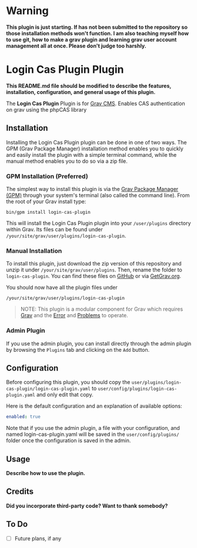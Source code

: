 # Warning
**This plugin is just starting. If has not been submitted to the repository so those installation methods won't function. I am also teaching myself how to use git, how to make a grav plugin and learning grav user account management all at once. Please don't judge too harshly.**  

# Login Cas Plugin Plugin

**This README.md file should be modified to describe the features, installation, configuration, and general usage of this plugin.**

The **Login Cas Plugin** Plugin is for [Grav CMS](http://github.com/getgrav/grav). Enables CAS authentication on grav using the phpCAS library

## Installation

Installing the Login Cas Plugin plugin can be done in one of two ways. The GPM (Grav Package Manager) installation method enables you to quickly and easily install the plugin with a simple terminal command, while the manual method enables you to do so via a zip file.

### GPM Installation (Preferred)

The simplest way to install this plugin is via the [Grav Package Manager (GPM)](http://learn.getgrav.org/advanced/grav-gpm) through your system's terminal (also called the command line).  From the root of your Grav install type:

    bin/gpm install login-cas-plugin

This will install the Login Cas Plugin plugin into your `/user/plugins` directory within Grav. Its files can be found under `/your/site/grav/user/plugins/login-cas-plugin`.

### Manual Installation

To install this plugin, just download the zip version of this repository and unzip it under `/your/site/grav/user/plugins`. Then, rename the folder to `login-cas-plugin`. You can find these files on [GitHub](https://github.com/willtrymayfail/grav-plugin-login-cas-plugin) or via [GetGrav.org](http://getgrav.org/downloads/plugins#extras).

You should now have all the plugin files under

    /your/site/grav/user/plugins/login-cas-plugin
	
> NOTE: This plugin is a modular component for Grav which requires [Grav](http://github.com/getgrav/grav) and the [Error](https://github.com/getgrav/grav-plugin-error) and [Problems](https://github.com/getgrav/grav-plugin-problems) to operate.

### Admin Plugin

If you use the admin plugin, you can install directly through the admin plugin by browsing the `Plugins` tab and clicking on the `Add` button.

## Configuration

Before configuring this plugin, you should copy the `user/plugins/login-cas-plugin/login-cas-plugin.yaml` to `user/config/plugins/login-cas-plugin.yaml` and only edit that copy.

Here is the default configuration and an explanation of available options:

```yaml
enabled: true
```

Note that if you use the admin plugin, a file with your configuration, and named login-cas-plugin.yaml will be saved in the `user/config/plugins/` folder once the configuration is saved in the admin.

## Usage

**Describe how to use the plugin.**

## Credits

**Did you incorporate third-party code? Want to thank somebody?**

## To Do

- [ ] Future plans, if any

